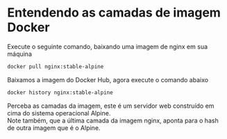 # Entendendo as camadas de imagem Docker

Execute o seguinte comando, baixando uma imagem de nginx em sua máquina

````sh
docker pull nginx:stable-alpine
````

Baixamos a imagem do Docker Hub, agora execute o comando abaixo

````sh
docker history nginx:stable-alpine
````

Perceba as camadas da imagem, este é um servidor web construído em cima do sistema operacional Alpine.<br>
Note também, que a última camada da imagem nginx, aponta para o hash de outra imagem que é o Alpine.